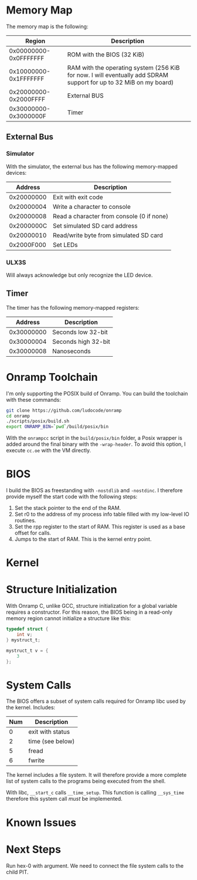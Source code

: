# Memory Map

The memory map is the following:

| Region | Description |
| ------ | ----------- |
| 0x00000000-0x0FFFFFFF | ROM with the BIOS (32 KiB) |
| 0x10000000-0x1FFFFFFF | RAM with the operating system (256 KiB for now. I will eventually add SDRAM support for up to 32 MiB on my board) |
| 0x20000000-0x2000FFFF | External BUS |
| 0x30000000-0x3000000F | Timer |

## External Bus

### Simulator

With the simulator, the external bus has the following memory-mapped devices:

| Address | Description |
| ------- | ----------- |
| 0x20000000 | Exit with exit code |
| 0x20000004 | Write a character to console |
| 0x20000008 | Read a character from console (0 if none) |
| 0x2000000C | Set simulated SD card address |
| 0x20000010 | Read/write byte from simulated SD card |
| 0x2000F000 | Set LEDs |

### ULX3S

Will always acknowledge but only recognize the LED device.

## Timer

The timer has the following memory-mapped registers:

| Address | Description |
| ------- | ----------- |
| 0x30000000 | Seconds low 32-bit |
| 0x30000004 | Seconds high 32-bit |
| 0x30000008 | Nanoseconds |

# Onramp Toolchain

I'm only supporting the POSIX build of Onramp.  You can build the toolchain with these commands:

```bash
git clone https://github.com/ludocode/onramp
cd onramp
./scripts/posix/build.sh
export ONRAMP_BIN=`pwd`/build/posix/bin
```

With the `onrampcc` script in the `build/posix/bin` folder, a Posix wrapper is added around the final binary with the `-wrap-header`. To avoid this option, I execute `cc.oe` with the VM directly.

# BIOS

I build the BIOS as freestanding with `-nostdlib` and `-nostdinc`.  I therefore provide myself the start code with the following steps:
1) Set the stack pointer to the end of the RAM.
2) Set r0 to the address of my process info table filled with my low-level IO routines.
3) Set the rpp register to the start of RAM.  This register is used as a base offset for calls.
4) Jumps to the start of RAM.  This is the kernel entry point.

# Kernel

# Structure Initialization

With Onramp C, unlike GCC, structure initialization for a global variable requires a constructor.  For this reason, the BIOS being in a read-only memory region cannot initialize a structure like this:

```C
typedef struct {
    int v;
} mystruct_t;

mystruct_t v = {
    3
};
```

# System Calls

The BIOS offers a subset of system calls required for Onramp libc used by the kernel. Includes:

Num | Description
--- | -----------
0 | exit with status
2 | time (see below)
5 | fread
6 | fwrite

The kernel includes a file system. It will therefore provide a more complete list of system calls to the programs being executed from the shell.

With libc, `__start_c` calls `__time_setup`.  This function is calling `__sys_time` therefore this system call *must* be implemented.

# Known Issues

# Next Steps

Run hex-0 with argument.  We need to connect the file system calls to the child PIT.
